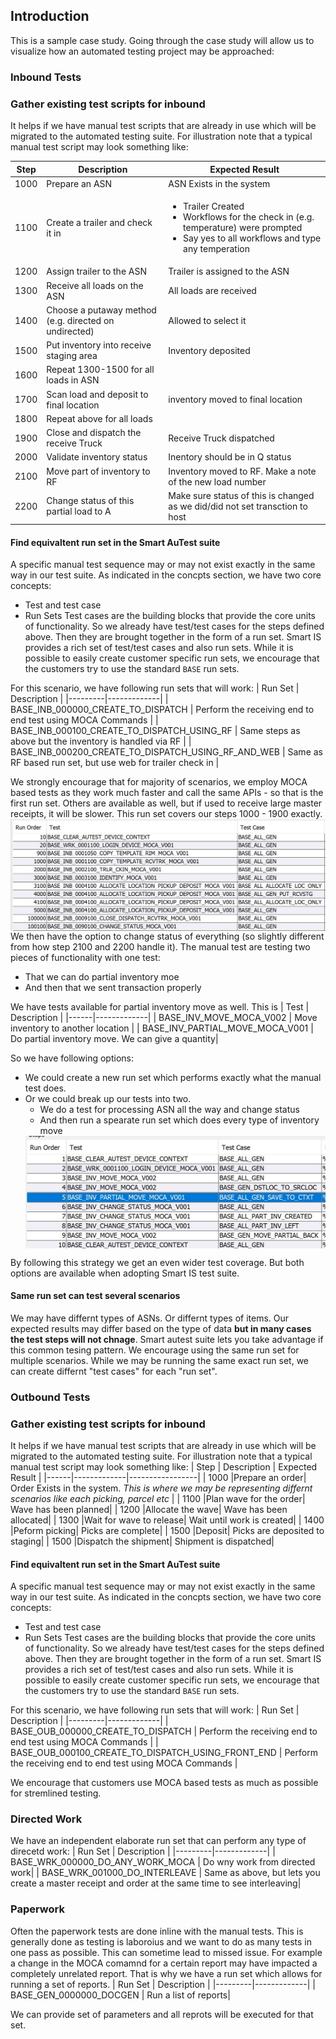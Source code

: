 ## Introduction

This is a sample case study.  Going through the case study will allow us to visualize how an automated testing project may be approached:

### Inbound Tests

### Gather existing test scripts for inbound
It helps if we have manual test scripts that are already in use which will be migrated to the automated testing suite.  For illustration note that a typical manual test script may look something like:

| Step | Description | Expected Result |
|------|-------------|-----------------|
| 1000 |Prepare an ASN| ASN Exists in the system |
| 1100 |Create a trailer and check it in |<ul><li>Trailer Created </li>  <li> Workflows for the check in (e.g. temperature) were prompted </li> <li>Say yes to all workflows and type any temperation</li> </ul>  |
| 1200 |Assign trailer to the ASN | Trailer is assigned to the ASN |
| 1300 |Receive all loads on the ASN|All loads are received |
| 1400 |Choose a putaway method (e.g. directed on undirected) | Allowed to select it |
| 1500 |Put inventory into receive staging area| Inventory deposited |
| 1600 |Repeat 1300-1500 for all loads in ASN||
| 1700 |Scan load and deposit to final location| inventory moved to final location|
| 1800 |Repeat above for all loads | |
| 1900 |Close and dispatch the receive Truck|Receive Truck dispatched|
| 2000 |Validate inventory status|Inentory should be in Q status|
| 2100 |Move part of inventory to RF|Inventory moved to RF.  Make a note of the new load number|
| 2200 |Change status of this partial load to A|Make sure status of this is changed as we did/did not set transction to host|

#### Find equivaltent run set in the Smart AuTest suite
A specific manual test sequence may or may not exist exactly in the same way in our test suite.  As indicated in the concpts section, we have two core concepts:
- Test and test case
- Run Sets
Test cases are the building blocks that provide the core units of functionality.  So we already have test/test cases for the steps defined above.  Then they are brought together in the form of a run set.  Smart IS provides a rich set of test/test cases and also run sets.  While it is possible to easily create customer specific run sets, we encourage that the customers try to use the standard `BASE` run sets.

For this scenario, we have following run sets that will work:
| Run Set | Description |
|---------|-------------|
| BASE_INB_000000_CREATE_TO_DISPATCH | Perform the receiving end to end test using MOCA Commands |
| BASE_INB_000100_CREATE_TO_DISPATCH_USING_RF | Same steps as above but the inventory is handled via RF |
| BASE_INB_000200_CREATE_TO_DISPATCH_USING_RF_AND_WEB | Same as RF based run set, but use web for trailer check in |

We strongly encourage that for majority of scenarios, we employ MOCA based tests as they work much faster and call the same APIs - so that is the first run set.  Others are available as well, but if used to receive large master receipts, it will be slower.  This run set covers our steps 1000 - 1900 exactly.
 <img src="./images/smaple_casestudy/create_to_dispatch.jpg" alt="undirectedmenu" style= "margin:auto;display:block">
We then have the option to change status of everything (so slightly different from how step 2100 and 2200 handle it).  The manual test are testing two pieces of functionality with one test:
- That we can do partial inventory moe
- And then that we sent transaction properly

We have tests available for partial inventory move as well.  This is 
| Test | Description |
|------|-------------|
| BASE_INV_MOVE_MOCA_V002 | Move inventory to another location |
| BASE_INV_PARTIAL_MOVE_MOCA_V001 | Do partial inventory move.  We can give a quantity|

So we have following options:
- We could create a new run set which performs exactly what the manual test does.
- Or we could break up our tests into two.
    - We do a test for processing ASN all the way and change status
    - And then run a spearate run set which does every type of inventory move
     <img src="./images/smaple_casestudy/Runset_base_inv_ops.jpg" alt="undirectedmenu" style= "margin:auto;display:block">

By following this strategy we get an even wider test coverage.  But both options are available when adopting Smart IS test suite.

#### Same run set can test several scenarios
We may have differnt types of ASNs.  Or differnt types of items.  Our expected results may differ based on the type of data **but in many cases the test steps will not chnage**.  Smart autest suite lets you take advantage if this common tesing pattern.  We encourage using the same run set for multiple scenarios.  While we may be running the same exact run set, we can create differnt "test cases" for each "run set".  

### Outbound Tests

### Gather existing test scripts for inbound
It helps if we have manual test scripts that are already in use which will be migrated to the automated testing suite.  For illustration note that a typical manual test script may look something like:
| Step | Description | Expected Result |
|------|-------------|-----------------|
| 1000 |Prepare an order| Order Exists in the system.  _This is where we may be representing differnt scenarios like each picking, parcel etc_ |
| 1100 |Plan wave for the order| Wave has been planned|
| 1200 |Allocate the wave| Wave has been allocated|
| 1300 |Wait for wave to release| Wait until work is created|
| 1400 |Peform picking| Picks are complete|
| 1500 |Deposit| Picks are deposited to staging|
| 1500 |Dispatch the shipment| Shipment is dispatched|

#### Find equivaltent run set in the Smart AuTest suite
A specific manual test sequence may or may not exist exactly in the same way in our test suite.  As indicated in the concpts section, we have two core concepts:
- Test and test case
- Run Sets
Test cases are the building blocks that provide the core units of functionality.  So we already have test/test cases for the steps defined above.  Then they are brought together in the form of a run set.  Smart IS provides a rich set of test/test cases and also run sets.  While it is possible to easily create customer specific run sets, we encourage that the customers try to use the standard `BASE` run sets.

For this scenario, we have following run sets that will work:
| Run Set | Description |
|---------|-------------|
| BASE_OUB_000000_CREATE_TO_DISPATCH | Perform the receiving end to end test using MOCA Commands |
| BASE_OUB_000100_CREATE_TO_DISPATCH_USING_FRONT_END | Perform the receiving end to end test using MOCA Commands |

We encourage that customers use MOCA based tests as much as possible for stremlined testing.


### Directed Work
We have an independent elaborate run set that can perform any type of direcetd work:
| Run Set | Description |
|---------|-------------|
| BASE_WRK_000000_DO_ANY_WORK_MOCA | Do wny work from directed work|
| BASE_WRK_001000_DO_INTERLEAVE | Same as above, but lets you create a master receipt and order at the same time to see interleaving|

### Paperwork
Often the paperwork tests are done inline with the manual tests.  This is generally done as testing is laboroius and we want to do as many tests in one pass as possible.  This can sometime lead to missed issue.  For example a change in the MOCA comamnd for a certain report may have impacted a completely unrelated report.  That is why we have a run set which allows for running a set of reports.
| Run Set | Description |
|---------|-------------|
| BASE_GEN_0000000_DOCGEN | Run a list of reports|

We can provide set of parameters and all reprots will be executed for that set.




